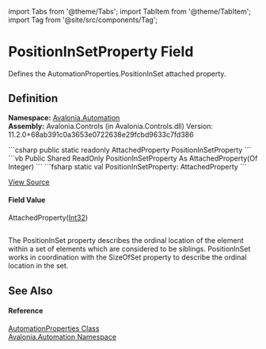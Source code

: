 import Tabs from '@theme/Tabs'; 
import TabItem from '@theme/TabItem'; 
import Tag from '@site/src/components/Tag'; 

# PositionInSetProperty Field


Defines the AutomationProperties.PositionInSet attached property.



## Definition
**Namespace:** <a href="N_Avalonia_Automation">Avalonia.Automation</a>  
**Assembly:** Avalonia.Controls (in Avalonia.Controls.dll) Version: 11.2.0+68ab391c0a3653e0722638e29fcbd9633c7fd386

<Tabs groupId="api-code-preview">
<TabItem value="csharp" label="C#">
```csharp
public static readonly AttachedProperty<int> PositionInSetProperty
```
</TabItem>
<TabItem value="vb" label="VB">
```vb
Public Shared ReadOnly PositionInSetProperty As AttachedProperty(Of Integer)
```
</TabItem>
<TabItem value="fsharp" label="F#">
```fsharp
static val PositionInSetProperty: AttachedProperty<int>
```
</TabItem>
</Tabs>



<a href="https://github.com/AvaloniaUI/Avalonia/tree/master/srcAvalonia.Controls/Automation/AutomationProperties.cs" title="View the source code">View Source</a>



#### Field Value
AttachedProperty(<a href="https://learn.microsoft.com/dotnet/api/system.int32" target="_blank" rel="noopener noreferrer">Int32</a>)

## 
The PositionInSet property describes the ordinal location of the element within a set of elements which are considered to be siblings. PositionInSet works in coordination with the SizeOfSet property to describe the ordinal location in the set.

## See Also


#### Reference
<a href="T_Avalonia_Automation_AutomationProperties">AutomationProperties Class</a>  
<a href="N_Avalonia_Automation">Avalonia.Automation Namespace</a>  
